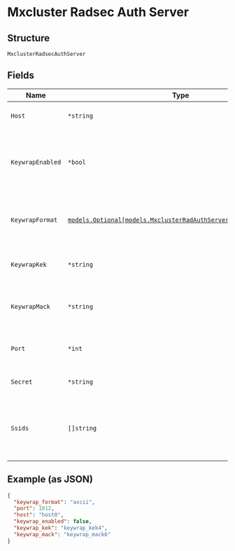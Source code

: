 
# Mxcluster Radsec Auth Server

## Structure

`MxclusterRadsecAuthServer`

## Fields

| Name | Type | Tags | Description |
|  --- | --- | --- | --- |
| `Host` | `*string` | Optional | ip / hostname of RADIUS server |
| `KeywrapEnabled` | `*bool` | Optional | if used for Mist APs, enable keywrap algorithm. Default is false |
| `KeywrapFormat` | [`models.Optional[models.MxclusterRadAuthServerKeywrapFormatEnum]`](../../doc/models/mxcluster-rad-auth-server-keywrap-format-enum.md) | Optional | if used for Mist APs. enum: `ascii`, `hex`<br>**Default**: `"ascii"` |
| `KeywrapKek` | `*string` | Optional | if used for Mist APs, encryption key |
| `KeywrapMack` | `*string` | Optional | if used for Mist APs, Message Authentication Code Key |
| `Port` | `*int` | Optional | Auth port of RADIUS server<br>**Default**: `1812` |
| `Secret` | `*string` | Optional | secret of RADIUS server |
| `Ssids` | `[]string` | Optional | list of ssids that will use this server if match_ssid is true and match is found |

## Example (as JSON)

```json
{
  "keywrap_format": "ascii",
  "port": 1812,
  "host": "host0",
  "keywrap_enabled": false,
  "keywrap_kek": "keywrap_kek4",
  "keywrap_mack": "keywrap_mack6"
}
```


